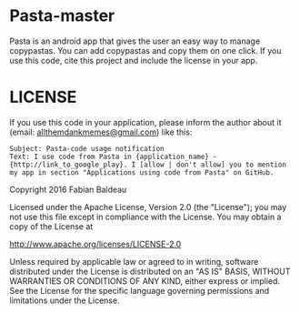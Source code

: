 # Pasta-master

Pasta is an android app that gives the user an easy way to manage copypastas. You can add copypastas and copy them on one click. If you use this code, cite this project and include the license in your app.


# LICENSE

If you use this code in your application, please inform the author about it (email: allthemdankmemes@gmail.com) like this:

    Subject: Pasta-code usage notification
    Text: I use code from Pasta in {application_name} - {http://link_to_google_play}. I [allow | don't allow] you to mention my app in section "Applications using code from Pasta" on GitHub.


Copyright 2016 Fabian Baldeau

Licensed under the Apache License, Version 2.0 (the "License");
you may not use this file except in compliance with the License.
You may obtain a copy of the License at

http://www.apache.org/licenses/LICENSE-2.0

Unless required by applicable law or agreed to in writing, software
distributed under the License is distributed on an "AS IS" BASIS,
WITHOUT WARRANTIES OR CONDITIONS OF ANY KIND, either express or implied.
See the License for the specific language governing permissions and
limitations under the License.
